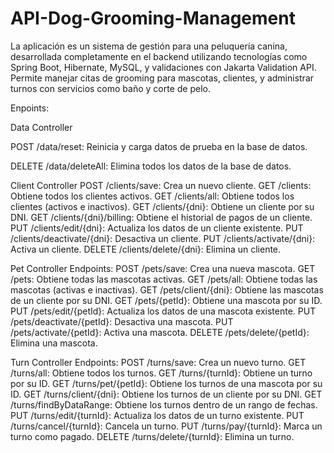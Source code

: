 # API-Dog-Grooming-Management
La aplicación es un sistema de gestión para una peluquería canina, desarrollada completamente en el backend utilizando tecnologías como Spring Boot, Hibernate, MySQL, y validaciones con Jakarta Validation API. Permite manejar citas de grooming para mascotas, clientes, y administrar turnos con servicios como baño y corte de pelo.

Enpoints:

Data Controller

POST /data/reset: Reinicia y carga datos de prueba en la base de datos.

DELETE /data/deleteAll: Elimina todos los datos de la base de datos.

Client Controller
POST /clients/save: Crea un nuevo cliente.
GET /clients: Obtiene todos los clientes activos.
GET /clients/all: Obtiene todos los clientes (activos e inactivos).
GET /clients/{dni}: Obtiene un cliente por su DNI.
GET /clients/{dni}/billing: Obtiene el historial de pagos de un cliente.
PUT /clients/edit/{dni}: Actualiza los datos de un cliente existente.
PUT /clients/deactivate/{dni}: Desactiva un cliente.
PUT /clients/activate/{dni}: Activa un cliente.
DELETE /clients/delete/{dni}: Elimina un cliente.

Pet Controller
Endpoints:
POST /pets/save: Crea una nueva mascota.
GET /pets: Obtiene todas las mascotas activas.
GET /pets/all: Obtiene todas las mascotas (activas e inactivas).
GET /pets/client/{dni}: Obtiene las mascotas de un cliente por su DNI.
GET /pets/{petId}: Obtiene una mascota por su ID.
PUT /pets/edit/{petId}: Actualiza los datos de una mascota existente.
PUT /pets/deactivate/{petId}: Desactiva una mascota.
PUT /pets/activate/{petId}: Activa una mascota.
DELETE /pets/delete/{petId}: Elimina una mascota.

Turn Controller
Endpoints:
POST /turns/save: Crea un nuevo turno.
GET /turns/all: Obtiene todos los turnos.
GET /turns/{turnId}: Obtiene un turno por su ID.
GET /turns/pet/{petId}: Obtiene los turnos de una mascota por su ID.
GET /turns/client/{dni}: Obtiene los turnos de un cliente por su DNI.
GET /turns/findByDataRange: Obtiene los turnos dentro de un rango de fechas.
PUT /turns/edit/{turnId}: Actualiza los datos de un turno existente.
PUT /turns/cancel/{turnId}: Cancela un turno.
PUT /turns/pay/{turnId}: Marca un turno como pagado.
DELETE /turns/delete/{turnId}: Elimina un turno.
